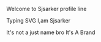  Welcome to Sjsarker profile 
line

Typing SVG 
I,am Sjsarker 

It's not a just name bro It's A Brand 
